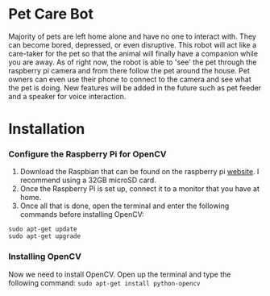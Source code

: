 # Pet Care Bot
Majority of pets are left home alone and have no one to interact with. They can become  bored, depressed, or even disruptive. This robot will act like a care-taker for the pet so that the animal will finally have a companion while you are away. As of right now, the robot is able to 'see' the pet through the raspberry pi camera and from there follow the pet around the house. Pet owners can even use their phone to connect to the camera and see what the pet is doing. New features will be added in the future such as pet feeder and a speaker for voice interaction. 

# Installation
### Configure the Raspberry Pi for OpenCV
1) Download the Raspbian that can be found on the raspberry pi [website](https://www.raspberrypi.org/downloads/). I recommend using a 32GB microSD card.<br />
2) Once the Raspberry Pi is set up, connect it to a monitor that you have at home.<br />
3) Once all that is done, open the terminal and enter the following commands before installing OpenCV:
 ```
 sudo apt-get update
 sudo apt-get upgrade
 ```
### Installing OpenCV
Now we need to install OpenCV. Open up the terminal and type the following command:
`sudo apt-get install python-opencv`

